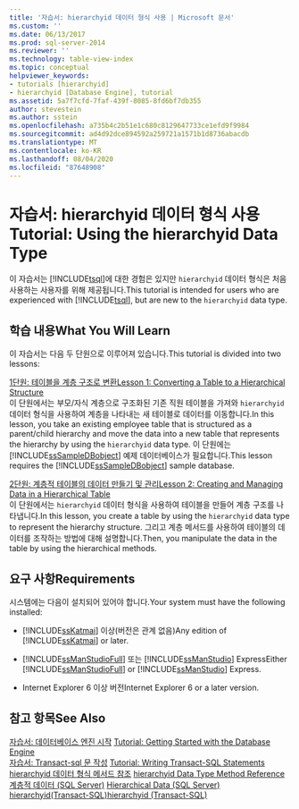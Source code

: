 ```yaml
---
title: '자습서: hierarchyid 데이터 형식 사용 | Microsoft 문서'
ms.custom: ''
ms.date: 06/13/2017
ms.prod: sql-server-2014
ms.reviewer: ''
ms.technology: table-view-index
ms.topic: conceptual
helpviewer_keywords:
- tutorials [hierarchyid]
- hierarchyid [Database Engine], tutorial
ms.assetid: 5a7f7cfd-7faf-439f-8085-8fd6bf7db355
author: stevestein
ms.author: sstein
ms.openlocfilehash: a735b4c2b51e1c680c8129647733ce1efd9f9984
ms.sourcegitcommit: ad4d92dce894592a259721a1571b1d8736abacdb
ms.translationtype: MT
ms.contentlocale: ko-KR
ms.lasthandoff: 08/04/2020
ms.locfileid: "87648908"
---
```

# <a name="tutorial-using-the-hierarchyid-data-type"></a><span data-ttu-id="0e7e8-102">자습서: hierarchyid 데이터 형식 사용</span><span class="sxs-lookup"><span data-stu-id="0e7e8-102">Tutorial: Using the hierarchyid Data Type</span></span>
  <span data-ttu-id="0e7e8-103">이 자습서는 [!INCLUDE[tsql](../../includes/tsql-md.md)]에 대한 경험은 있지만 `hierarchyid` 데이터 형식은 처음 사용하는 사용자를 위해 제공됩니다.</span><span class="sxs-lookup"><span data-stu-id="0e7e8-103">This tutorial is intended for users who are experienced with [!INCLUDE[tsql](../../includes/tsql-md.md)], but are new to the `hierarchyid` data type.</span></span>  
  
## <a name="what-you-will-learn"></a><span data-ttu-id="0e7e8-104">학습 내용</span><span class="sxs-lookup"><span data-stu-id="0e7e8-104">What You Will Learn</span></span>  
 <span data-ttu-id="0e7e8-105">이 자습서는 다음 두 단원으로 이루어져 있습니다.</span><span class="sxs-lookup"><span data-stu-id="0e7e8-105">This tutorial is divided into two lessons:</span></span>  
  
 [<span data-ttu-id="0e7e8-106">1단원: 테이블을 계층 구조로 변환</span><span class="sxs-lookup"><span data-stu-id="0e7e8-106">Lesson 1: Converting a Table to a Hierarchical Structure</span></span>](lesson-1-converting-a-table-to-a-hierarchical-structure.md)  
 <span data-ttu-id="0e7e8-107">이 단원에서는 부모/자식 계층으로 구조화된 기존 직원 테이블을 가져와  `hierarchyid` 데이터 형식을 사용하여 계층을 나타내는 새 테이블로 데이터를 이동합니다.</span><span class="sxs-lookup"><span data-stu-id="0e7e8-107">In this lesson, you take an existing employee table that is structured as a parent/child hierarchy and move the data into a new table that represents the hierarchy by using the `hierarchyid` data type.</span></span> <span data-ttu-id="0e7e8-108">이 단원에는 [!INCLUDE[ssSampleDBobject](../../includes/sssampledbobject-md.md)] 예제 데이터베이스가 필요합니다.</span><span class="sxs-lookup"><span data-stu-id="0e7e8-108">This lesson requires the [!INCLUDE[ssSampleDBobject](../../includes/sssampledbobject-md.md)] sample database.</span></span>  
  
 [<span data-ttu-id="0e7e8-109">2단원: 계층적 테이블의 데이터 만들기 및 관리</span><span class="sxs-lookup"><span data-stu-id="0e7e8-109">Lesson 2: Creating and Managing Data in a Hierarchical Table</span></span>](lesson-2-creating-and-managing-data-in-a-hierarchical-table.md)  
 <span data-ttu-id="0e7e8-110">이 단원에서는 `hierarchyid` 데이터 형식을 사용하여 테이블을 만들어 계층 구조를 나타냅니다.</span><span class="sxs-lookup"><span data-stu-id="0e7e8-110">In this lesson, you create a table by using the `hierarchyid` data type to represent the hierarchy structure.</span></span> <span data-ttu-id="0e7e8-111">그리고 계층 메서드를 사용하여 테이블의 데이터를 조작하는 방법에 대해 설명합니다.</span><span class="sxs-lookup"><span data-stu-id="0e7e8-111">Then, you manipulate the data in the table by using the hierarchical methods.</span></span>  
  
## <a name="requirements"></a><span data-ttu-id="0e7e8-112">요구 사항</span><span class="sxs-lookup"><span data-stu-id="0e7e8-112">Requirements</span></span>  
 <span data-ttu-id="0e7e8-113">시스템에는 다음이 설치되어 있어야 합니다.</span><span class="sxs-lookup"><span data-stu-id="0e7e8-113">Your system must have the following installed:</span></span>  
  
-   <span data-ttu-id="0e7e8-114">[!INCLUDE[ssKatmai](../../includes/sskatmai-md.md)] 이상(버전은 관계 없음)</span><span class="sxs-lookup"><span data-stu-id="0e7e8-114">Any edition of [!INCLUDE[ssKatmai](../../includes/sskatmai-md.md)] or later.</span></span>  
  
-   <span data-ttu-id="0e7e8-115">[!INCLUDE[ssManStudioFull](../../includes/ssmanstudiofull-md.md)] 또는 [!INCLUDE[ssManStudio](../../includes/ssmanstudio-md.md)] Express</span><span class="sxs-lookup"><span data-stu-id="0e7e8-115">Either [!INCLUDE[ssManStudioFull](../../includes/ssmanstudiofull-md.md)] or [!INCLUDE[ssManStudio](../../includes/ssmanstudio-md.md)] Express.</span></span>  
  
-   <span data-ttu-id="0e7e8-116">Internet Explorer 6 이상 버전</span><span class="sxs-lookup"><span data-stu-id="0e7e8-116">Internet Explorer 6 or a later version.</span></span>  
  
## <a name="see-also"></a><span data-ttu-id="0e7e8-117">참고 항목</span><span class="sxs-lookup"><span data-stu-id="0e7e8-117">See Also</span></span>  
 <span data-ttu-id="0e7e8-118">[자습서: 데이터베이스 엔진 시작](../tutorial-getting-started-with-the-database-engine.md) </span><span class="sxs-lookup"><span data-stu-id="0e7e8-118">[Tutorial: Getting Started with the Database Engine](../tutorial-getting-started-with-the-database-engine.md) </span></span>  
 <span data-ttu-id="0e7e8-119">[자습서: Transact-sql 문 작성](../../t-sql/tutorial-writing-transact-sql-statements.md) </span><span class="sxs-lookup"><span data-stu-id="0e7e8-119">[Tutorial: Writing Transact-SQL Statements](../../t-sql/tutorial-writing-transact-sql-statements.md) </span></span>  
 <span data-ttu-id="0e7e8-120">[hierarchyid 데이터 형식 메서드 참조](/sql/t-sql/data-types/hierarchyid-data-type-method-reference) </span><span class="sxs-lookup"><span data-stu-id="0e7e8-120">[hierarchyid Data Type Method Reference](/sql/t-sql/data-types/hierarchyid-data-type-method-reference) </span></span>  
 <span data-ttu-id="0e7e8-121">[계층적 데이터 &#40;SQL Server&#41;](../hierarchical-data-sql-server.md) </span><span class="sxs-lookup"><span data-stu-id="0e7e8-121">[Hierarchical Data &#40;SQL Server&#41;](../hierarchical-data-sql-server.md) </span></span>  
 [<span data-ttu-id="0e7e8-122">hierarchyid&#40;Transact-SQL&#41;</span><span class="sxs-lookup"><span data-stu-id="0e7e8-122">hierarchyid &#40;Transact-SQL&#41;</span></span>](/sql/t-sql/data-types/hierarchyid-data-type-method-reference)  
  
  
